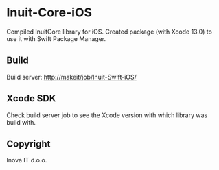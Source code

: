 # Inuit-Core-iOS
Compiled InuitCore library for iOS. Created package (with Xcode 13.0) to use it with Swift Package Manager.

## Build
Build server: [http://makeit/job/Inuit-Swift-iOS/](http://makeit/job/Inuit-Swift-iOS/)

## Xcode SDK
Check build server job to see the Xcode version with which library was build with.

## Copyright
Inova IT d.o.o.
